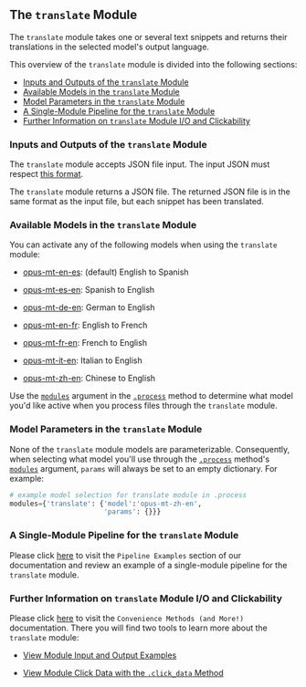 ## The `translate` Module

The `translate` module takes one or several text snippets and returns their translations in the selected model's output language.

This overview of the `translate` module is divided into the following sections:

- [Inputs and Outputs of the `translate` Module](#inputs-and-outputs-of-the-translate-module)
- [Available Models in the `translate` Module](#available-models-in-the-translate-module)
- [Model Parameters in the `translate` Module](#model-parameters-in-the-translate-Module)
- [A Single-Module Pipeline for the `translate` Module](#a-single-module-pipeline-for-the-translate-module)
- [Further Information on `translate` Module I/O and Clickability](#further-information-on-translate-module-i/o-and-clickability)

### Inputs and Outputs of the `translate` Module

The `translate` module accepts JSON file input. The input JSON must respect [this format](../system/parameters_processing_files_through_pipelines/JSON_input_format.md).

The `translate` module returns a JSON file. The returned JSON file is in the same format as the input file, but each snippet has been translated.

### Available Models in the `translate` Module

You can activate any of the following models when using the `translate` module:

- [opus-mt-en-es](https://huggingface.co/Helsinki-NLP/opus-mt-en-es): (default) English to Spanish

- [opus-mt-es-en](https://huggingface.co/Helsinki-NLP/opus-mt-es-en): Spanish to English

- [opus-mt-de-en](https://huggingface.co/Helsinki-NLP/opus-mt-de-en): German to English

- [opus-mt-en-fr](https://huggingface.co/Helsinki-NLP/opus-mt-en-fr): English to French

- [opus-mt-fr-en](https://huggingface.co/Helsinki-NLP/opus-mt-fr-en): French to English

- [opus-mt-it-en](https://huggingface.co/Helsinki-NLP/opus-mt-it-en): Italian to English

- [opus-mt-zh-en](https://huggingface.co/Helsinki-NLP/opus-mt-zh-en): Chinese to English

Use the [`modules`](../system/parameters_processing_files_through_pipelines/process_method.md#selecting-models-via-the-modules-argument) argument in the [`.process`](../system/parameters_processing_files_through_pipelines/process_method.md) method to determine what model you'd like active when you process files through the `translate` module.

### Model Parameters in the `translate` Module

None of the `translate` module models are parameterizable. Consequently, when selecting what model you'll use through the [`.process`](../system/parameters_processing_files_through_pipelines/process_method.md) method's [`modules`](../system/parameters_processing_files_through_pipelines/process_method.md#selecting-models-via-the-modules-argument) argument, `params` will always be set to an empty dictionary. For example:

```python
# example model selection for translate module in .process
modules={'translate': {'model':'opus-mt-zh-en',
                       'params': {}}}
```

### A Single-Module Pipeline for the `translate` Module

Please click [here](../examples/single_module_pipelines/single_translate.md) to visit the `Pipeline Examples` section of our documentation and review an example of a single-module pipeline for the `translate` module.

### Further Information on `translate` Module I/O and Clickability

Please click [here](../system/convenience_methods/convenience_methods.md) to visit the `Convenience Methods (and More!)` documentation. There you will find two tools to learn more about the `translate` module:

- [View Module Input and Output Examples](../system/convenience_methods/convenience_methods.md#view-module-input-and-output-examples)

- [View Module Click Data with the `.click_data` Method](../system/convenience_methods/convenience_methods.md#view-module-click-data-with-the-.click_data-method)
